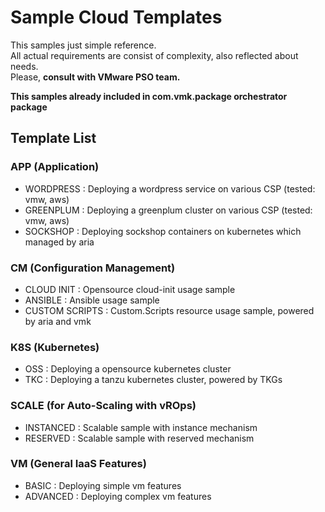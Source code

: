 # Sample Cloud Templates

This samples just simple reference.</br>
All actual requirements are consist of complexity, also reflected about needs.</br>
Please, **consult with VMware PSO team.**

**This samples already included in com.vmk.package orchestrator package**


## Template List

### APP (Application)

 - WORDPRESS : Deploying a wordpress service on various CSP (tested: vmw, aws)
 - GREENPLUM : Deploying a greenplum cluster on various CSP (tested: vmw, aws)
 - SOCKSHOP : Deploying sockshop containers on kubernetes which managed by aria

### CM (Configuration Management)

 - CLOUD INIT : Opensource cloud-init usage sample
 - ANSIBLE : Ansible usage sample
 - CUSTOM SCRIPTS : Custom.Scripts resource usage sample, powered by aria and vmk

### K8S (Kubernetes)

 - OSS : Deploying a opensource kubernetes cluster
 - TKC : Deploying a tanzu kubernetes cluster, powered by TKGs

### SCALE (for Auto-Scaling with vROps)

 - INSTANCED : Scalable sample with instance mechanism
 - RESERVED : Scalable sample with reserved mechanism

### VM (General IaaS Features)

 - BASIC : Deploying simple vm features
 - ADVANCED : Deploying complex vm features